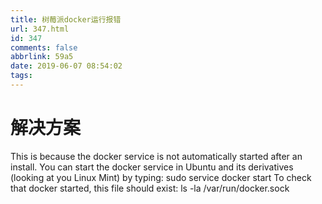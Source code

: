 ```yaml
---
title: 树莓派docker运行报错
url: 347.html
id: 347
comments: false
abbrlink: 59a5
date: 2019-06-07 08:54:02
tags:
---
```


解决方案
====

This is because the docker service is not automatically started after an install. You can start the docker service in Ubuntu and its derivatives (looking at you Linux Mint) by typing: sudo service docker start To check that docker started, this file should exist: ls -la /var/run/docker.sock